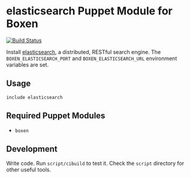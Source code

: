 # elasticsearch Puppet Module for Boxen

[![Build Status](https://travis-ci.org/boxen/puppet-elasticsearch.png?branch=master)](https://travis-ci.org/boxen/puppet-elasticsearch)

Install [elasticsearch](http://www.elasticsearch.org), a distributed,
RESTful search engine. The `BOXEN_ELASTICSEARCH_PORT` and 
`BOXEN_ELASTICSEARCH_URL` environment variables are set.

## Usage

```puppet
include elasticsearch
```

## Required Puppet Modules

* `boxen`

## Development

Write code. Run `script/cibuild` to test it. Check the `script`
directory for other useful tools.
